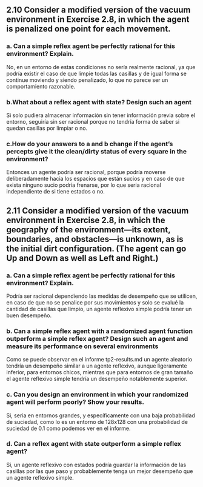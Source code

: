 ## 2.10 Consider a modified version of the vacuum environment in Exercise 2.8, in which the agent is penalized one point for each movement.
### a. Can a simple reflex agent be perfectly rational for this environment? Explain.
No, en un entorno de estas condiciones no sería realmente racional, ya que podría existir el caso de que limpie todas las casillas y de igual forma se continue moviendo y siendo penalizado, lo que no parece ser un comportamiento razonable.
### b.What about a reflex agent with state? Design such an agent
Si solo pudiera almacenar información sin tener información previa sobre el entorno, seguiría sin ser racional porque no tendría forma de saber si quedan casillas por limpiar o no.
### c.How do your answers to a and b change if the agent’s percepts give it the clean/dirty status of every square in the environment?
Entonces un agente podría ser racional, porque podría moverse deliberadamente hacia los espacios que están sucios y en caso de que exista ninguno sucio podría frenarse, por lo que seria racional independiente de si tiene estados o no.
## 2.11 Consider a modified version of the vacuum environment in Exercise 2.8, in which the geography of the environment—its extent, boundaries, and obstacles—is unknown, as is the initial dirt configuration. (The agent can go Up and Down as well as Left and Right.)
### a. Can a simple reflex agent be perfectly rational for this environment? Explain.
Podría ser racional dependiendo las medidas de desempeño que se utilicen, en caso de que no se penalice por sus movimientos y solo se evalué la cantidad de casillas que limpio, un agente reflexivo simple podría tener un buen desempeño.
### b. Can a simple reflex agent with a randomized agent function outperform a simple reflex agent? Design such an agent and measure its performance on several environments
Como se puede observar en el informe tp2-results.md un agente aleatorio tendría un desempeño similar a un agente reflexivo, aunque ligeramente inferior, para entornos chicos, mientras que para entornos de gran tamaño el agente reflexivo simple tendría un desempeño notablemente superior. 
### c. Can you design an environment in which your randomized agent will perform poorly? Show your results.
Si, seria en entornos grandes, y específicamente con una baja probabilidad de suciedad, como lo es un entorno de 128x128 con una probabilidad de suciedad de 0.1 como podemos ver en el informe.
### d. Can a reflex agent with state outperform a simple reflex agent?
Si, un agente reflexivo con estados podría guardar la información de las casillas por las que paso y probablemente tenga un mejor desempeño que un agente reflexivo simple. 
